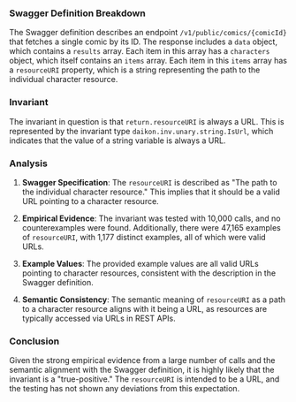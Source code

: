 ### Swagger Definition Breakdown

The Swagger definition describes an endpoint `/v1/public/comics/{comicId}` that fetches a single comic by its ID. The response includes a `data` object, which contains a `results` array. Each item in this array has a `characters` object, which itself contains an `items` array. Each item in this `items` array has a `resourceURI` property, which is a string representing the path to the individual character resource.

### Invariant

The invariant in question is that `return.resourceURI` is always a URL. This is represented by the invariant type `daikon.inv.unary.string.IsUrl`, which indicates that the value of a string variable is always a URL.

### Analysis

1. **Swagger Specification**: The `resourceURI` is described as "The path to the individual character resource." This implies that it should be a valid URL pointing to a character resource.

2. **Empirical Evidence**: The invariant was tested with 10,000 calls, and no counterexamples were found. Additionally, there were 47,165 examples of `resourceURI`, with 1,177 distinct examples, all of which were valid URLs.

3. **Example Values**: The provided example values are all valid URLs pointing to character resources, consistent with the description in the Swagger definition.

4. **Semantic Consistency**: The semantic meaning of `resourceURI` as a path to a character resource aligns with it being a URL, as resources are typically accessed via URLs in REST APIs.

### Conclusion

Given the strong empirical evidence from a large number of calls and the semantic alignment with the Swagger definition, it is highly likely that the invariant is a "true-positive." The `resourceURI` is intended to be a URL, and the testing has not shown any deviations from this expectation.
